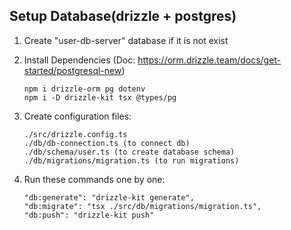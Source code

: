 ## Setup Database(drizzle + postgres)

1. Create "user-db-server" database if it is not exist

2. Install Dependencies (Doc: https://orm.drizzle.team/docs/get-started/postgresql-new)

   ```
   npm i drizzle-orm pg dotenv
   npm i -D drizzle-kit tsx @types/pg
   ```

3. Create configuration files:

   ```
   ./src/drizzle.config.ts
   ./db/db-connection.ts (to connect db)
   ./db/schema/user.ts (to create database schema)
   ./db/migrations/migration.ts (to run migrations)
   ```

4. Run these commands one by one:

   ```
   "db:generate": "drizzle-kit generate",
   "db:migrate": "tsx ./src/db/migrations/migration.ts",
   "db:push": "drizzle-kit push"
   ```
